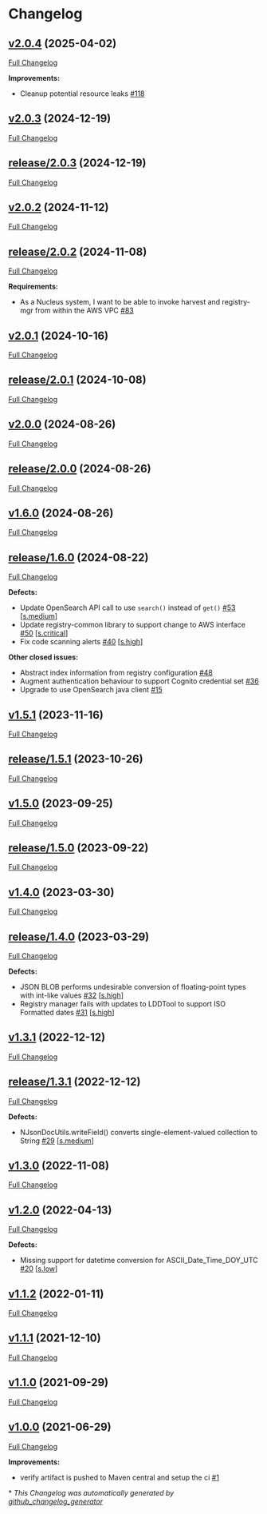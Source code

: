 # Changelog

## [v2.0.4](https://github.com/NASA-PDS/registry-common/tree/v2.0.4) (2025-04-02)

[Full Changelog](https://github.com/NASA-PDS/registry-common/compare/v2.0.3...v2.0.4)

**Improvements:**

- Cleanup potential resource leaks [\#118](https://github.com/NASA-PDS/registry-common/issues/118)

## [v2.0.3](https://github.com/NASA-PDS/registry-common/tree/v2.0.3) (2024-12-19)

[Full Changelog](https://github.com/NASA-PDS/registry-common/compare/release/2.0.3...v2.0.3)

## [release/2.0.3](https://github.com/NASA-PDS/registry-common/tree/release/2.0.3) (2024-12-19)

[Full Changelog](https://github.com/NASA-PDS/registry-common/compare/v2.0.2...release/2.0.3)

## [v2.0.2](https://github.com/NASA-PDS/registry-common/tree/v2.0.2) (2024-11-12)

[Full Changelog](https://github.com/NASA-PDS/registry-common/compare/release/2.0.2...v2.0.2)

## [release/2.0.2](https://github.com/NASA-PDS/registry-common/tree/release/2.0.2) (2024-11-08)

[Full Changelog](https://github.com/NASA-PDS/registry-common/compare/v2.0.1...release/2.0.2)

**Requirements:**

- As a Nucleus system, I want to be able to invoke harvest and registry-mgr from within the AWS VPC [\#83](https://github.com/NASA-PDS/registry-common/issues/83)

## [v2.0.1](https://github.com/NASA-PDS/registry-common/tree/v2.0.1) (2024-10-16)

[Full Changelog](https://github.com/NASA-PDS/registry-common/compare/release/2.0.1...v2.0.1)

## [release/2.0.1](https://github.com/NASA-PDS/registry-common/tree/release/2.0.1) (2024-10-08)

[Full Changelog](https://github.com/NASA-PDS/registry-common/compare/v2.0.0...release/2.0.1)

## [v2.0.0](https://github.com/NASA-PDS/registry-common/tree/v2.0.0) (2024-08-26)

[Full Changelog](https://github.com/NASA-PDS/registry-common/compare/release/2.0.0...v2.0.0)

## [release/2.0.0](https://github.com/NASA-PDS/registry-common/tree/release/2.0.0) (2024-08-26)

[Full Changelog](https://github.com/NASA-PDS/registry-common/compare/v1.6.0...release/2.0.0)

## [v1.6.0](https://github.com/NASA-PDS/registry-common/tree/v1.6.0) (2024-08-26)

[Full Changelog](https://github.com/NASA-PDS/registry-common/compare/release/1.6.0...v1.6.0)

## [release/1.6.0](https://github.com/NASA-PDS/registry-common/tree/release/1.6.0) (2024-08-22)

[Full Changelog](https://github.com/NASA-PDS/registry-common/compare/v1.5.1...release/1.6.0)

**Defects:**

- Update OpenSearch API call to use `search()` instead of `get()` [\#53](https://github.com/NASA-PDS/registry-common/issues/53) [[s.medium](https://github.com/NASA-PDS/registry-common/labels/s.medium)]
- Update registry-common library to support change to AWS interface [\#50](https://github.com/NASA-PDS/registry-common/issues/50) [[s.critical](https://github.com/NASA-PDS/registry-common/labels/s.critical)]
- Fix code scanning alerts [\#40](https://github.com/NASA-PDS/registry-common/issues/40) [[s.high](https://github.com/NASA-PDS/registry-common/labels/s.high)]

**Other closed issues:**

- Abstract index information from registry configuration [\#48](https://github.com/NASA-PDS/registry-common/issues/48)
- Augment authentication behaviour to support Cognito credential set [\#36](https://github.com/NASA-PDS/registry-common/issues/36)
- Upgrade to use OpenSearch java client [\#15](https://github.com/NASA-PDS/registry-common/issues/15)

## [v1.5.1](https://github.com/NASA-PDS/registry-common/tree/v1.5.1) (2023-11-16)

[Full Changelog](https://github.com/NASA-PDS/registry-common/compare/release/1.5.1...v1.5.1)

## [release/1.5.1](https://github.com/NASA-PDS/registry-common/tree/release/1.5.1) (2023-10-26)

[Full Changelog](https://github.com/NASA-PDS/registry-common/compare/v1.5.0...release/1.5.1)

## [v1.5.0](https://github.com/NASA-PDS/registry-common/tree/v1.5.0) (2023-09-25)

[Full Changelog](https://github.com/NASA-PDS/registry-common/compare/release/1.5.0...v1.5.0)

## [release/1.5.0](https://github.com/NASA-PDS/registry-common/tree/release/1.5.0) (2023-09-22)

[Full Changelog](https://github.com/NASA-PDS/registry-common/compare/v1.4.0...release/1.5.0)

## [v1.4.0](https://github.com/NASA-PDS/registry-common/tree/v1.4.0) (2023-03-30)

[Full Changelog](https://github.com/NASA-PDS/registry-common/compare/release/1.4.0...v1.4.0)

## [release/1.4.0](https://github.com/NASA-PDS/registry-common/tree/release/1.4.0) (2023-03-29)

[Full Changelog](https://github.com/NASA-PDS/registry-common/compare/v1.3.1...release/1.4.0)

**Defects:**

- JSON BLOB performs undesirable conversion of floating-point types with int-like values [\#32](https://github.com/NASA-PDS/registry-common/issues/32) [[s.high](https://github.com/NASA-PDS/registry-common/labels/s.high)]
- Registry manager fails with updates to LDDTool to support ISO Formatted dates [\#31](https://github.com/NASA-PDS/registry-common/issues/31) [[s.high](https://github.com/NASA-PDS/registry-common/labels/s.high)]

## [v1.3.1](https://github.com/NASA-PDS/registry-common/tree/v1.3.1) (2022-12-12)

[Full Changelog](https://github.com/NASA-PDS/registry-common/compare/release/1.3.1...v1.3.1)

## [release/1.3.1](https://github.com/NASA-PDS/registry-common/tree/release/1.3.1) (2022-12-12)

[Full Changelog](https://github.com/NASA-PDS/registry-common/compare/v1.3.0...release/1.3.1)

**Defects:**

- NJsonDocUtils.writeField\(\) converts single-element-valued collection to String [\#29](https://github.com/NASA-PDS/registry-common/issues/29) [[s.medium](https://github.com/NASA-PDS/registry-common/labels/s.medium)]

## [v1.3.0](https://github.com/NASA-PDS/registry-common/tree/v1.3.0) (2022-11-08)

[Full Changelog](https://github.com/NASA-PDS/registry-common/compare/v1.2.0...v1.3.0)

## [v1.2.0](https://github.com/NASA-PDS/registry-common/tree/v1.2.0) (2022-04-13)

[Full Changelog](https://github.com/NASA-PDS/registry-common/compare/v1.1.2...v1.2.0)

**Defects:**

- Missing support for datetime conversion for ASCII\_Date\_Time\_DOY\_UTC [\#20](https://github.com/NASA-PDS/registry-common/issues/20) [[s.low](https://github.com/NASA-PDS/registry-common/labels/s.low)]

## [v1.1.2](https://github.com/NASA-PDS/registry-common/tree/v1.1.2) (2022-01-11)

[Full Changelog](https://github.com/NASA-PDS/registry-common/compare/v1.1.1...v1.1.2)

## [v1.1.1](https://github.com/NASA-PDS/registry-common/tree/v1.1.1) (2021-12-10)

[Full Changelog](https://github.com/NASA-PDS/registry-common/compare/v1.1.0...v1.1.1)

## [v1.1.0](https://github.com/NASA-PDS/registry-common/tree/v1.1.0) (2021-09-29)

[Full Changelog](https://github.com/NASA-PDS/registry-common/compare/v1.0.0...v1.1.0)

## [v1.0.0](https://github.com/NASA-PDS/registry-common/tree/v1.0.0) (2021-06-29)

[Full Changelog](https://github.com/NASA-PDS/registry-common/compare/cdda44b7ee3c3c9ded4c11a60dabc7fe36dffc90...v1.0.0)

**Improvements:**

- verify artifact is pushed to Maven central and setup the ci [\#1](https://github.com/NASA-PDS/registry-common/issues/1)



\* *This Changelog was automatically generated by [github_changelog_generator](https://github.com/github-changelog-generator/github-changelog-generator)*
